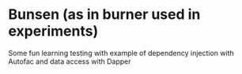 # Bunsen (as in burner used in experiments)
Some fun learning testing with example of dependency injection with Autofac and data access with Dapper
